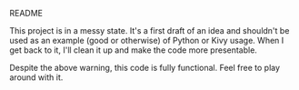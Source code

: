README

This project is in a messy state. It's a first draft of an idea and shouldn't be used as an example (good or otherwise) of Python or Kivy usage. When I get back to it, I'll clean it up and make the code more presentable.

Despite the above warning, this code is fully functional. Feel free to play around with it.
